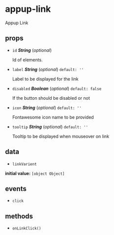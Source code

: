 # appup-link 

Appup Link 

## props 

- `id` ***String*** (*optional*) 

  Id of elements. 

- `label` ***String*** (*optional*) `default: ''` 

  Label to be displayed for the link 

- `disabled` ***Boolean*** (*optional*) `default: false` 

  If the button should be disabled or not 

- `icon` ***String*** (*optional*) `default: ''` 

  Fontawesome icon name to be provided 

- `tooltip` ***String*** (*optional*) `default: ''` 

  Tooltip to be displayed when mouseover on link 

## data 

- `linkVarient` 

**initial value:** `[object Object]` 

## events 

- `click` 

## methods 

- `onLinkClick()` 

